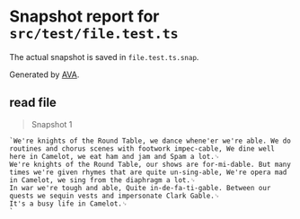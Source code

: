 # Snapshot report for `src/test/file.test.ts`

The actual snapshot is saved in `file.test.ts.snap`.

Generated by [AVA](https://avajs.dev).

## read file

> Snapshot 1

    `We're knights of the Round Table, we dance whene'er we're able. We do routines and chorus scenes with footwork impec-cable, We dine well here in Camelot, we eat ham and jam and Spam a lot.␊
    We're knights of the Round Table, our shows are for-mi-dable. But many times we're given rhymes that are quite un-sing-able, We're opera mad in Camelot, we sing from the diaphragm a lot.␊
    In war we're tough and able, Quite in-de-fa-ti-gable. Between our quests we sequin vests and impersonate Clark Gable.␊
    It's a busy life in Camelot.␊
    `

